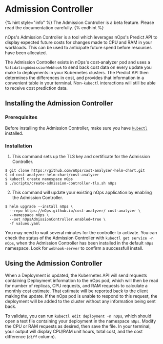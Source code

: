 # Admission Controller

{% hint style="info" %}
The Admission Controller is a beta feature. Please read the documentation carefully.
{% endhint %}

nOps's Admission Controller is a tool which leverages nOps's Predict API to display expected future costs for changes made to CPU and RAM in your workloads. This can be used to anticipate future spend before resources have been allocated.

The Admission Controller exists in nOps's cost-analyzer pod and uses a `ValidatingAdmissionWebhook` to send back cost data on every update you make to deployments in your Kubernetes clusters. The Predict API then determines the differences in cost, and provides that information in a convenient table in your terminal. Non-`kubectl` interactions will still be able to receive cost prediction data.

## Installing the Admission Controller

### Prerequisites

Before installing the Admission Controller, make sure you have [`kubectl`](https://kubernetes.io/docs/reference/kubectl/) installed.

### Installation

1. This command sets up the TLS key and certificate for the Admission Controller.
```
$ git clone https://github.com/nOps/cost-analyzer-helm-chart.git
$ cd cost-analyzer-helm-chart/cost-analyzer
$ kubectl create namespace nOps
$ ./scripts/create-admission-controller-tls.sh nOps
```

2. This command will update your existing nOps application by enabling the Admission Controller.
```
$ helm upgrade --install nOps \
  --repo https://nOps.github.io/cost-analyzer/ cost-analyzer \
  --namespace nOps \
  --set nOpsAdmissionController.enabled=true \
  -f values.yaml
```

You may need to wait several minutes for the controller to activate. You can check the status of the Admission Controller with `kubectl get service -n nOps`, when the Admission Controller has been installed in the default `nOps` namespace. Look for `webhook-server` to confirm a successfull install.

## Using the Admission Controller

When a Deployment is updated, the Kubernetes API will send requests containing Deployment information to the nOps pod, which will then be read for number of replicas, CPU requests, and RAM requests to calculate a monthly cost estimate. That estimate will be reported back to the client making the update. If the nOps pod is unable to respond to this request, the deployment will be added to the cluster without any information being sent back.

To validate, you can run `kubectl edit deployment -n nOps`, which should open a text file containing your deployment in the namespace `nOps`. Modify the CPU or RAM requests as desired, then save the file. In your terminal, your output will display CPU/RAM unit hours, total cost, and the cost difference (`diff` column).

